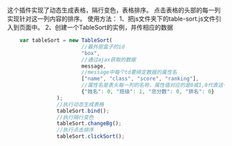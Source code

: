 这个插件实现了动态生成表格，隔行变色，表格排序。
点击表格的头部的每一列实现针对这一列内容的排序。
使用方法：
1、把js文件夹下的table-sort.js文件引入到页面中。
2、创建一个TableSort的实例，并传相应的数据

```javascript
    var tableSort = new TableSort(
                        //最外层盒子的id
                        "box",
                        //通过ajax获取的数据
                        message,
                        //message中每个td要绑定数据的属性名
                        ["name", "class", "score", "ranking"],
                        //属性名是表头每一列的名称，属性值对应的是0或1,0代表这一列需要排序，1代表这一列不需要排序
                        {"姓名": 0, "班级": 1, "总分数": 0, "排名": 0}
                );
                //执行动态生成表格
                tableSort.bind();
                //执行隔行变色
                tableSort.changeBg();
                //执行点击排序
                tableSort.clickSort();
```
